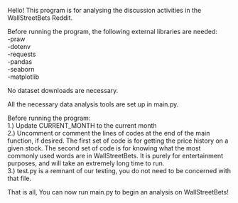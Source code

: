 Hello! This program is for analysing the discussion activities in the WallStreetBets Reddit.

Before running the program, the following external libraries are needed:\
-praw\
-dotenv\
-requests\
-pandas\
-seaborn\
-matplotlib

No dataset downloads are necessary.

All the necessary data analysis tools are set up in main.py.

Before running the program:\
1.) Update CURRENT_MONTH to the current month\
2.) Uncomment or comment the lines of codes at the end of the main function, if desired.
The first set of code is for getting the price history on a given stock. The second set
of code is for knowing what the most commonly used words are in WallStreetBets. It is
purely for entertainment purposes, and will take an extremely long time to run.\
3.) test.py is a remnant of our testing, you do not need to be concerned with that file.

That is all, You can now run main.py to begin an analysis on WallStreetBets!

